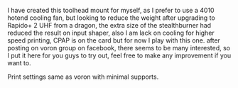 I have created this toolhead mount for myself, as I prefer to use a 4010 hotend cooling fan, but looking to reduce the weight after upgrading to Rapido+ 2 UHF from a dragon, the extra size of the stealthburner had reduced the result on input shaper, also I am lack on cooling for higher speed printing, CPAP is on the card but for now I play with this one. after posting on voron group on facebook, there seems to be many interested, so I put it here for you guys to try out, feel free to make any improvement if you want to.

Print settings same as voron with minimal supports.
